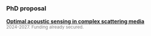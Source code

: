 <h3> PhD proposal </h3>

<p> 
<b> <a href="/assets/openings/phd_proposal_acoustic_sensing_en.pdf">Optimal acoustic sensing in complex scattering media</a></b><br />
<small><span style="color:Gray;">2024-2027. Funding already secured.</span></small>
</p>


